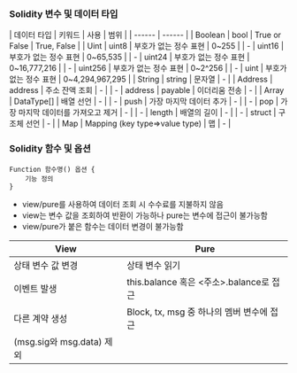 ### Solidity 변수 및 데이터 타입

| 데이터 타입 | 키워드 | 사용 | 범위 |
| ------ | ------ |
| Boolean | bool | True or False | True, False |
| Uint | uint8 | 부호가 없는 정수 표현 | 0~255 |
| - | uint16 | 부호가 없는 정수 표현 | 0~65,535 |
| - | uint24 | 부호가 없는 정수 표현 | 0~16,777,216 |
| - | uint256 | 부호가 없는 정수 표현 | 0~2^256 |
| - | uint | 부호가 없는 정수 표현 | 0~4,294,967,295 |
| String | string |	문자열 | - |
| Address |	address | 주소 잔액 조회 | - |
| - | address | payable | 이더리움 전송 | - |
| Array | DataType[] | 배열 선언 | - |
| - | push | 가장 마지막 데이터 추가 | - |
| - | pop | 가장 마지막 데이터를 가져오고 제거 | - |
| - | length | 배열의 길이 | - |
| - | struct | 구조체 선언 | - |
| Map | Mapping (key type=>value type) | 맵 | - |

### Solidity 함수 및 옵션
```
Function 함수명() 옵션 {
    기능 정의
}
```
- view/pure를 사용하여 데이터 조회 시 수수료를 지불하지 않음
- view는 변수 값을 조회하여 반환이 가능하나 pure는 변수에 접근이 불가능함
- view/pure가 붙은 함수는 데이터 변경이 불가능함

| View | Pure |
| ------ | ------ |
| 상태 변수 값 변경 | 상태 변수 읽기 |
| 이벤트 발생 | this.balance 혹은 <주소>.balance로 접근 |
| 다른 계약 생성 | Block, tx, msg 중 하나의 멤버 변수에 접근
(msg.sig와 msg.data) 제외 |
